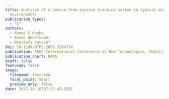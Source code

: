 ```yaml
---
title: Analysis of a device-free passive tracking system in typical wireless
  environments
publication_types:
  - "1"
authors:
  - Ahmed E Kosba
  - Ahmed Abdelkader
  - Moustafa Youssef
doi: 10.1109/NTMS.2009.5384738
publication: IEEE International Conference on New Technologies, Mobility and Security
publication_short: NTMS
draft: false
featured: false
image:
  filename: featured
  focal_point: Smart
  preview_only: false
date: 2021-11-10T07:53:43.328Z
---
```

